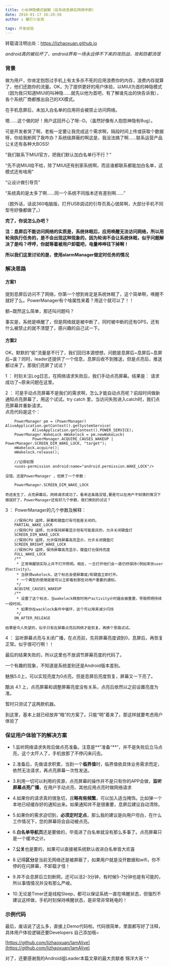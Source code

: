 ```yaml
---
title: 小米神隐模式破解（反系统息屏后网络中断）
date: 2016-01-17 16:20:58
author : 暴打小女孩

tags: 开发经验
---
```


转载请注明出处：https://lizhaoxuan.github.io

*android真的被玩坏了，android界有一场永远停不下来的攻防战，攻和防都流氓*

### 背景

  做为用户，你肯定抱怨过手机上有太多杀不死的应用浪费你的内存，浪费内存就算了，他们还跑你的流量。OK，为了提供更好的用户体验，以MIUI为首的神隐模式（因为我只知道MIUI的叫神隐……就先以他为首吧，有了解谁先出的快告诉我），各个系统厂商都推出自己的XX模式。
  
  在手机息屏后，未加入白名单的应用将会被禁止访问网络。
  
  嗯……这个做的好！用户这回开心了呀:-D。（虽然好像有人抱怨神隐有Bug）。
  
  可是开发者哭了啊，老板一定要让我完成这个需求啊，隔段时间上传或获取个数据呀，你给我断网了我咋办？系统级屏蔽的啊这是，我没法搞了啊……联系运营产品公关还有各种大BOSS!
  
  <!-- more -->
  
  "我们联系下MIUI官方，把我们默认加白名单行不行？"	
  
  “先不说MIUI给不给，除了MIUI还有别家系统啊，而且谁都联系都能加白名单，这模式还有啥用”
  
  “让设计做引导页”
  
  “系统真的是太多了啊……同一个系统不同版本还有差别啊……”
  
  
  （题外话，话说360电脑版，打开USB调试的引导页真心很屌啊，大部分手机不同型号好像都做了。）
  
 **完了，你说怎么办吧？**
 
 **注：息屏后不能访问网络的实质是，系统休眠后，应用唤醒无法访问网络，所以用轮询执行任务的，是不会出现这种现象的，因为轮询不会让系统休眠，似乎问题解决了是吗？哼哼，你就等着被用户卸载吧，电量哗哗往下掉啊！**
 
 **所以我们这里讨论的是，使用alarmManager做定时任务的情况**
 
### 解决思路

#### 方案1

提到息屏后访问不了网络，你第一个想到肯定是系统休眠了，这个简单啊，唤醒不就好了么。PowerManager有个啥属性来着？用这个就可以了！！

额~既然这么简单，那还叫问题吗？

事实是，系统是唤醒了，但是网络就是被中断了，同时被中断的还有GPS，还有什么被禁止的就不清楚了，感兴趣的自己试一下。



#### 方案2

OK，默默的“偷”流量是不行了，我们回归本源想想，问题是息屏后~息屏后~息屏后~诶？同时，leader还提供了一个信息，息屏后收不到推送，但是点亮后，推送都过来了。那我们亮屏了试试？

1 ： 时刻关注Log日志，在网络请求失败后，我们手动点亮屏幕。结果是： 请求成功了~原来问题在这里。

2 ： 可是手动点亮屏幕不是我们的需求啊，怎么才能自动点亮呢？前段时间做新通知点亮屏幕了，用这个试试。try catch 里，当访问失败进入catch时，我们点亮屏幕并重新请求。  
	点亮代码是这个：
	
		PowerManager pm = (PowerManager) AliveApplication.getContext().getSystemService(
                AliveApplication.getContext().POWER_SERVICE);
    	PowerManager.WakeLock mWakelock = pm.newWakeLock(
                PowerManager.ACQUIRE_CAUSES_WAKEUP | PowerManager.SCREEN_DIM_WAKE_LOCK, "target");
    	mWakelock.acquire();
    	mWakelock.release();

		//记得权限
		<uses-permission android:name="android.permission.WAKE_LOCK"/>

	没错，还是PowerManager ，但换了一个参数：

		PowerManager.SCREEN_DIM_WAKE_LOCK
	
	奇迹发生了，点亮屏幕后，网络请求成功了。看来这条路没错,要是可以在用户不知情的情况下做就好了，PowerManager还有好几个参数，我们换别的试试？

3 ： PowerManager的几个参数及解释：

		//保持CPU 运转，屏幕和键盘灯有可能是关闭的。
    	PARTIAL_WAKE_LOCK
    	//保持CPU 运转，允许保持屏幕显示但有可能是灰的，允许关闭键盘灯
    	SCREEN_DIM_WAKE_LOCK
    	//保持CPU 运转，允许保持屏幕高亮显示，允许关闭键盘灯
    	SCREEN_BRIGHT_WAKE_LOCK
    	//保持CPU 运转，保持屏幕高亮显示，键盘灯也保持亮度
    	FULL_WAKE_LOCK
    	/**
     	 * 正常唤醒锁实际上并不打开照明。相反，一旦打开他们会一直仍然保持(例如来世user的activity)。
     	 * 当获得wakelock，这个标志会使屏幕或/和键盘立即打开。
     	 * 一个典型的使用就是可以立即看到那些对用户重要的通知。
     	 */
    	ACQUIRE_CAUSES_WAKEUP
    	/**
     	 * 设置了这个标志，当wakelock释放时用户activity计时器会被重置，导致照明持续一段时间。
     	 * 如果你在wacklock条件中循环，这个可以用来减少闪烁
    	 */
    	ON_AFTER_RELEASE

	结果是令人失望的，似乎只有在屏幕点亮后网络才能恢复。再换个思路试试。
	
4 ： 监听屏幕点亮与关闭广播，在点亮前，先将屏幕亮度调到0，息屏后，再恢复正常。似乎很可行啊！！

最后的结果失败的，所以这里也不放调节屏幕亮度的代码了。 
	
一个有趣的现象，不知道是系统差别还是Android版本差别。
	
魅族5.0上，可以实现亮度为0点亮，但是息屏后亮度恢复，屏幕又一下亮了。
	
酷派 4.1 上，点亮屏幕和调整屏幕亮度没有关系，点亮后依然以之前设置亮度为准。
	
暂时只测试了这两款机器。
	
到这里，基本上就已经放弃“暗”的方案了。只能“明”着来了。那这样就要考虑用户体验了
	
### 保证用户体验下的解决方案
- 1.监听网络请求失败后做点亮准备。注意是**“准备“**”，并不是失败后立马点亮，这个太吓人了，手机放那了不停闪来闪去。

- 2.准备后，先做请求积累，当到一个**临界值**时，临界值依具体业务需求而定，依然无法请求，再点亮屏幕一次性发送。

- 3.利用一切可以利用的资源，点亮屏幕的操作并不是只有你的APP会做，**监听屏幕点亮广播**，在用户手动点亮、其他应用点亮时做网络请求

- 4.如果你的请求真的很急切，且**略有些频繁**，可以加入适当掩饰。比如弹一个本地已经缓存好的通知出来。如果通知并不是很重要，息屏后建议自动清除。

- 5.如果你的需求迫切到，**必须定时定点**，那么我的建议是向用户坦白，在什么工作情况下，您的屏幕将会自动被点亮。

- 6.**白名单导航页**还是要做的，毕竟进了白名单就没有那么多事了。点亮屏幕只是一个缓冲之计。

- 7.**公关**也是要的，如果可以直接被系统默认收进白名单皆大欢喜

- 8.记得**区分**是当前无网络还是被屏蔽了，如果用户就是没开数据和wifi，你不停的在闪屏幕，不卸载才怪！

- 9.并不会息屏后立刻断网，还可以活2-3分钟，有时候5-7分钟也是有可能的，所以事情情况并没有那么严峻。

- 10.无论是Timer还是线程Sleep，都可以保证系统一直在唤醒状态，但强烈不建议这样做，手机时刻保持唤醒状态，是非常非常耗电的！



### 示例代码

最后，废话说了这么多，直接上Demo代码啦。代码很简单，里面都写好了注释，具体用户体验逻辑还要Developers 自己添加哦~

[https://github.com/lizhaoxuan/IamAlive](https://github.com/lizhaoxuan/IamAlive)

对了，还要感谢我的Android组Leader本篇文章的最大贡献者 锦洋大哥 ^.^










 
